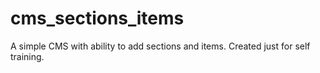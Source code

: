# cms_sections_items
A simple CMS with ability to add sections and items. Created just for self training.
